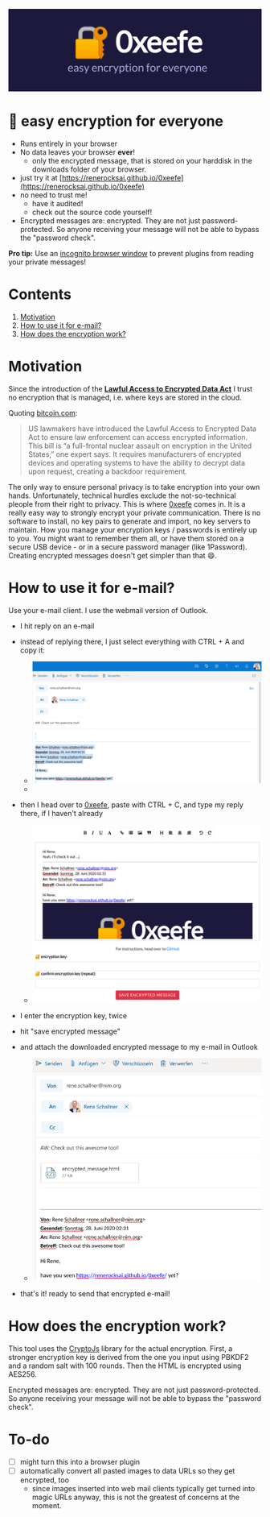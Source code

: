 ![0xeefe.png](0xeefe.png)

# 🔐 easy encryption for everyone

- Runs entirely in your browser
- No data leaves your browser **ever**!
    - only the encrypted message, that is stored on your harddisk in the downloads folder of your browser.
- just try it at [https://renerocksai.github.io/0xeefe](https://renerocksai.github.io/0xeefe)
- no need to trust me!
    - have it audited!
    - check out the source code yourself!
- Encrypted messages are: encrypted. They are not just password-protected. So anyone receiving your message will not be able to bypass the "password check".

**Pro tip:** Use an [incognito browser window](https://support.google.com/chrome/answer/95464?co=GENIE.Platform%3DDesktop&hl=en) to prevent plugins from reading your private messages!

# Contents

1. [Motivation](#motivation)
2. [How to use it for e-mail?](#how-to-use-it-for-e-mail)
3. [How does the encryption work?](#how-does-the-encryption-work)

# Motivation
Since the introduction of the **[Lawful Access to Encrypted Data Act](https://www.judiciary.senate.gov/press/rep/releases/graham-cotton-blackburn-introduce-balanced-solution-to-bolster-national-security-end-use-of-warrant-proof-encryption-that-shields-criminal-activity#:~:text=The%20Lawful%20Access%20to%20Encrypted%20Data%20Act%20would%20bring%20an,devices%2C%20platforms%2C%20and%20systems.&text=This%20type%20of%20%E2%80%9Cwarrant%2Dproof,the%20internet%20for%20illicit%20purposes.)** I trust no encryption that is managed, i.e. where keys are stored in the cloud.

Quoting [bitcoin.com](https://news.bitcoin.com/lawful-access-to-encrypted-data-act-backdoor/):
> US lawmakers have introduced the Lawful Access to Encrypted Data Act to ensure law enforcement can access encrypted information. This bill is “a full-frontal nuclear assault on encryption in the United States,” one expert says. It requires manufacturers of encrypted devices and operating systems to have the ability to decrypt data upon request, creating a backdoor requirement.

The only way to ensure personal privacy is to take encryption into your own hands. Unfortunately, technical hurdles exclude the not-so-technical pleople from their right to privacy. This is where [0xeefe](https://renerocksai.github.io/0xeefe/) comes in. It is a really easy way to strongly encrypt your private communication. There is no software to install, no key pairs to generate and import, no key servers to maintain. How you manage your encryption keys / passwords is entirely up to you. You might want to remember them all, or have them stored on a secure USB device - or in a secure password manager (like 1Password). Creating encrypted messages doesn't get simpler than that :smile:.

# How to use it for e-mail?
Use your e-mail client. I use the webmail version of Outlook.

- I hit reply on an e-mail
- instead of replying there, I just select everything with CTRL + A and copy it:
  - ![](docs/ctrl_a.png)  
  -   

- then I head over to [0xeefe](https://renerocksai.github.io/0xeefe/), paste with CTRL + C, and type my reply there, if I haven't already
  - ![](docs/demo_edit.png)
- I enter the encryption key, twice
- hit "save encrypted message"
- and attach the downloaded encrypted message to my e-mail in Outlook
  - ![](docs/the_reply.png)
- that's it! ready to send that encrypted e-mail!

# How does the encryption work?
This tool uses the [CryptoJs](https://code.google.com/p/crypto-js/) library for the actual encryption. First, a stronger encryption key is derived from the one you input using PBKDF2 and a random salt with 100 rounds. Then the HTML is encrypted using AES256.

Encrypted messages are: encrypted. They are not just password-protected. So anyone receiving your message will not be able to bypass the "password check".

# To-do
- [ ] might turn this into a browser plugin
- [ ] automatically convert all pasted images to data URLs so they get encrypted, too
    - since images inserted into web mail clients typically get turned into magic URLs anyway, this is not the greatest of concerns at the moment.
